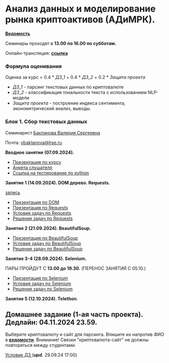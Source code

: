 # Анализ данных и моделирование рынка криптоактивов (АДиМРК).

[__Ведомость__](https://docs.google.com/spreadsheets/d/1tO1DFO9jWD3aA2TlmVm6v2GLN02-NqEyb9KLnYn7Dak/edit?usp=sharing)

Семинары проходят __с 13.00 по 16.00 по субботам.__

Онлайн-трансляция: __[ссылка](https://my.mts-link.ru/event/2064294388/672849968)__

### Формула оценивания
Oценка за курс = 0.4 * _ДЗ_1_ + 0.4 * _ДЗ_2_ + 0.2 * _Защита проекта_

* _ДЗ_1_ - парсинг текстовых данных по криптовалюте
* _ДЗ_2_ - классификация тональности текста с использованием NLP-модели
* _Защита проекта_ - построение индекса сентимента, эконометрический анализ, выводы.

### Блок 1. Cбор текстовых данных

Семинарист [Бакланова Валерия Сергеевна](https://www.hse.ru/org/persons/190875825/) 

Почта: vbaklanova@hse.ru

__Вводное занятие (07.09.2024).__

* [Презентация по курсу](https://github.com/Bakibak/cryptoDS/blob/main/Презентации/Intro%20по%20курсу%20АДиМРК.pdf)
* [Анкета слушателя](https://forms.gle/VLf7GxGtbME9T5437)
* [Ссылка на тестирование по python](https://contest.yandex.ru/contest/45644/enter/)

__Занятие 1 (14.09.2024). DOM дерево. Requests.__

[запись](https://my.mts-link.ru/64661701/2064294388/record-new/672849968/record-file/982384753)

* [Презентация по DOM](https://github.com/Bakibak/cryptoDS/blob/main/%D0%9F%D1%80%D0%B5%D0%B7%D0%B5%D0%BD%D1%82%D0%B0%D1%86%D0%B8%D0%B8/1.%20DOM%20%D0%B4%D0%B5%D1%80%D0%B5%D0%B2%D0%BE%20HTML.pdf)
* [Презентация по Requests](https://github.com/Bakibak/cryptoDS/blob/main/Презентации/2.%20Requests.pdf)
* [Условия задач по Requests](https://github.com/Bakibak/cryptoDS/blob/main/%D0%9F%D1%80%D0%B0%D0%BA%D1%82%D0%B8%D0%BA%D0%B0/%D0%97%D0%B0%D0%B4%D0%B0%D1%87%D0%B8%20%D0%BF%D0%BE%20Requests.pdf)
* [Решения задач по Requests](https://github.com/Bakibak/cryptoDS/blob/main/%D0%9F%D1%80%D0%B0%D0%BA%D1%82%D0%B8%D0%BA%D0%B0/Requests.ipynb)
  
__Занятие 2 (21.09.2024). BeautifulSoup.__

* [Презентация по BeautifulSoup](https://github.com/Bakibak/cryptoDS/blob/main/%D0%9F%D1%80%D0%B5%D0%B7%D0%B5%D0%BD%D1%82%D0%B0%D1%86%D0%B8%D0%B8/3.%20BeautifulSoup.pdf)
* [Условия задач по BeautifulSoup](https://github.com/Bakibak/cryptoDS/blob/main/%D0%9F%D1%80%D0%B0%D0%BA%D1%82%D0%B8%D0%BA%D0%B0/%D0%97%D0%B0%D0%B4%D0%B0%D1%87%D0%B8%20%D0%BF%D0%BE%20BeautifulSoup.pdf)
* [Решения задач по BeautifulSoup](https://github.com/Bakibak/cryptoDS/blob/main/%D0%9F%D1%80%D0%B0%D0%BA%D1%82%D0%B8%D0%BA%D0%B0/BeautifulSoup.ipynb)

__Занятие 3-4 (28.09.2024). Selenium.__

ПАРЫ ПРОЙДУТ С __13.00 до 19.30.__ (ПЕРЕНОС ЗАНЯТИЯ С 05.10.)

* [Презентация по Selenium](https://github.com/Bakibak/cryptoDS/blob/main/Презентации/4.%20Selenium.pdf)
* [Условия задач по Selenium](https://github.com/Bakibak/cryptoDS/blob/main/Практика/Задачи%20по%20Selenium.pdf)
* [Решения задач по Selenium](https://github.com/Bakibak/cryptoDS/blob/main/Практика/Selenium.ipynb)

__Занятие 5 (12.10.2024). Telethon.__

## Домашнее задание (1-ая часть проекта). Дедлайн: 04.11.2024 23.59.

Выберите криптовалюту и сайт для парсинга. Впишите их напротив ФИО в [__ведомости__](https://docs.google.com/spreadsheets/d/1tO1DFO9jWD3aA2TlmVm6v2GLN02-NqEyb9KLnYn7Dak/edit?usp=sharing). Внимание! Связки "криптовалюта-сайт" не должны повторяться между студентами.

[Условие ДЗ  ](https://github.com/Bakibak/cryptoDS/blob/main/Условие%20ДЗ1.pdf)    (___upd.___ 29.09.24 17:00)
